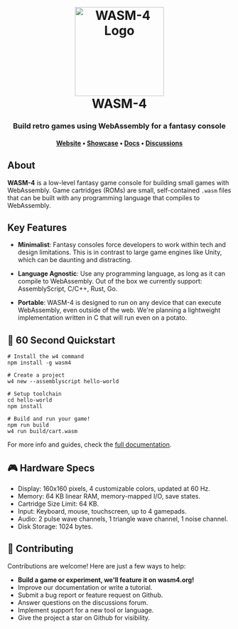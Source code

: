 <h1 align="center">
  <br>
  <a href="https://wasm4.org"><img src="https://wasm4.org/img/logo.svg" alt="WASM-4 Logo" width="200"></a>
  <br>
  WASM-4
  <br>
</h1>

<h3 align="center">Build retro games using WebAssembly for a fantasy console</h3>

<h4 align="center">
  <a href="https://wasm4.org">Website</a> •
  <a href="https://wasm4.org/play">Showcase</a> •
  <a href="https://wasm4.org/docs">Docs</a> •
  <a href="https://github.com/aduros/wasm4/discussions">Discussions</a>
</h4>

## About

**WASM-4** is a low-level fantasy game console for building small games with WebAssembly. Game
cartridges (ROMs) are small, self-contained `.wasm` files that can be built with any programming
language that compiles to WebAssembly.

## Key Features

* **Minimalist**: Fantasy consoles force developers to work within tech and design limitations. This is in
  contrast to large game engines like Unity, which can be daunting and distracting.

* **Language Agnostic**: Use any programming language, as long as it can compile to WebAssembly. Out of
  the box we currently support: AssemblyScript, C/C++, Rust, Go.

* **Portable**: WASM-4 is designed to run on any device that can execute WebAssembly, even outside of
  the web. We're planning a lightweight implementation written in C that will run even on a potato.

## 🚀 60 Second Quickstart

```shell
# Install the w4 command
npm install -g wasm4

# Create a project
w4 new --assemblyscript hello-world

# Setup toolchain
cd hello-world
npm install

# Build and run your game!
npm run build
w4 run build/cart.wasm
```

For more info and guides, check the [full documentation](https://wasm4.org/docs).

## 🎮 Hardware Specs

- Display: 160x160 pixels, 4 customizable colors, updated at 60 Hz.
- Memory: 64 KB linear RAM, memory-mapped I/O, save states.
- Cartridge Size Limit: 64 KB.
- Input: Keyboard, mouse, touchscreen, up to 4 gamepads.
- Audio: 2 pulse wave channels, 1 triangle wave channel, 1 noise channel.
- Disk Storage: 1024 bytes.

## 🙏 Contributing

Contributions are welcome! Here are just a few ways to help:

- **Build a game or experiment, we'll feature it on wasm4.org!**
- Improve our documentation or write a tutorial.
- Submit a bug report or feature request on Github.
- Answer questions on the discussions forum.
- Implement support for a new tool or language.
- Give the project a star on Github for visibility.
